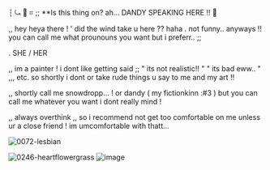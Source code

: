 ┆ ⤿ :love_letter: ⌗ ;; **Is this thing on? ah... DANDY SPEAKING HERE !! :white_flower:

,, hey heya there ! ' did the wind take u here ?? haha . not funny.. anyways !! you can call me what prounouns you want but i preferr.. ;;

. SHE / HER

,, im a painter ! i dont like getting said ;; " its not realistic!! " " its bad eww.. " ,,, etc. so shortly i dont or take rude things u say to me and my art !!

,, shortly call me snowdropp... ! or dandy ( my fictionkinn :#3 ) but you can call me whatever you want i dont really mind ! 

,, always overthink ,, so i recommend not get too comfortable on me unless ur a close friend ! im umcomfortable with thatt...

![0072-lesbian](https://github.com/user-attachments/assets/7b1a20af-7eef-4f23-b14b-491a6cdda09e)

![0246-heartflowergrass](https://github.com/user-attachments/assets/2f916154-001e-4957-8288-6a43e841bd7e)
![image](https://github.com/user-attachments/assets/ac719e1f-8594-458c-985a-2b8112760a2a)






